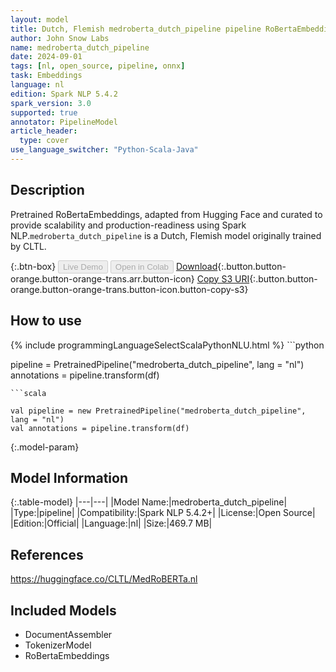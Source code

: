 ```yaml
---
layout: model
title: Dutch, Flemish medroberta_dutch_pipeline pipeline RoBertaEmbeddings from CLTL
author: John Snow Labs
name: medroberta_dutch_pipeline
date: 2024-09-01
tags: [nl, open_source, pipeline, onnx]
task: Embeddings
language: nl
edition: Spark NLP 5.4.2
spark_version: 3.0
supported: true
annotator: PipelineModel
article_header:
  type: cover
use_language_switcher: "Python-Scala-Java"
---
```


## Description

Pretrained RoBertaEmbeddings, adapted from Hugging Face and curated to provide scalability and production-readiness using Spark NLP.`medroberta_dutch_pipeline` is a Dutch, Flemish model originally trained by CLTL.

{:.btn-box}
<button class="button button-orange" disabled>Live Demo</button>
<button class="button button-orange" disabled>Open in Colab</button>
[Download](https://s3.amazonaws.com/auxdata.johnsnowlabs.com/public/models/medroberta_dutch_pipeline_nl_5.4.2_3.0_1725164707744.zip){:.button.button-orange.button-orange-trans.arr.button-icon}
[Copy S3 URI](s3://auxdata.johnsnowlabs.com/public/models/medroberta_dutch_pipeline_nl_5.4.2_3.0_1725164707744.zip){:.button.button-orange.button-orange-trans.button-icon.button-copy-s3}

## How to use



<div class="tabs-box" markdown="1">
{% include programmingLanguageSelectScalaPythonNLU.html %}
```python

pipeline = PretrainedPipeline("medroberta_dutch_pipeline", lang = "nl")
annotations =  pipeline.transform(df)   

```
```scala

val pipeline = new PretrainedPipeline("medroberta_dutch_pipeline", lang = "nl")
val annotations = pipeline.transform(df)

```
</div>

{:.model-param}
## Model Information

{:.table-model}
|---|---|
|Model Name:|medroberta_dutch_pipeline|
|Type:|pipeline|
|Compatibility:|Spark NLP 5.4.2+|
|License:|Open Source|
|Edition:|Official|
|Language:|nl|
|Size:|469.7 MB|

## References

https://huggingface.co/CLTL/MedRoBERTa.nl

## Included Models

- DocumentAssembler
- TokenizerModel
- RoBertaEmbeddings